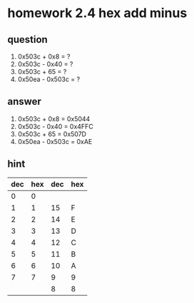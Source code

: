 # homework 2.4 hex add minus

## question
1. 0x503c + 0x8    = ?
2. 0x503c - 0x40   = ?
3. 0x503c + 65     = ?
4. 0x50ea - 0x503c = ?

## answer

1. 0x503c + 0x8    = 0x5044
2. 0x503c - 0x40   = 0x4FFC
3. 0x503c + 65     = 0x507D
4. 0x50ea - 0x503c = 0xAE

## hint


dec|hex|dec|hex
---|---|---|---
0  |0  |   |
1  |1  |15 |F
2  |2  |14 |E
3  |3  |13 |D
4  |4  |12 |C
5  |5  |11 |B
6  |6  |10 |A
7  |7  |9  |9
|  |   |8  |8
